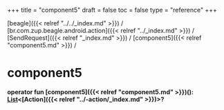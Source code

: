 +++
title = "component5"
draft = false
toc = false
type = "reference"
+++

[beagle]({{< relref "../../_index.md" >}}) / [br.com.zup.beagle.android.action]({{< relref "../_index.md" >}}) / [SendRequest]({{< relref "_index.md" >}}) / [component5]({{< relref "component5.md" >}}) / 



# component5  
  
<b><b>operator fun [component5]({{< relref "component5.md" >}})(): [List](https://kotlinlang.org/api/latest/jvm/stdlib/kotlin.collections/-list/index.html)<[Action]({{< relref "../-action/_index.md" >}})>?</b></b>  



